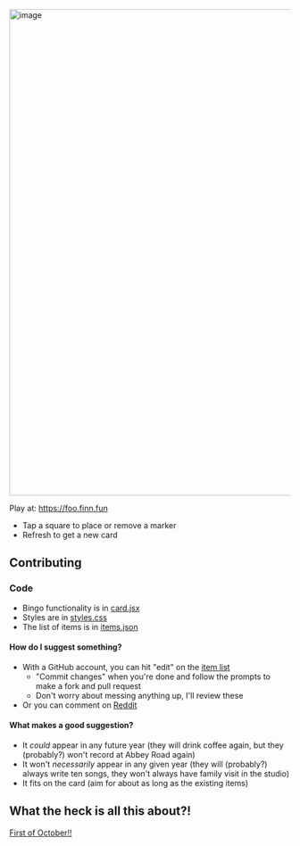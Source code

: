 <img width="859" height="872" alt="image" src="https://github.com/user-attachments/assets/0b61a044-f0d0-4fb3-86d1-1daa718e726e" />

Play at: https://foo.finn.fun
* Tap a square to place or remove a marker
* Refresh to get a new card

## Contributing

### Code

* Bingo functionality is in [card.jsx](src/card.jsx)
* Styles are in [styles.css](src/styles.css)
* The list of items is in [items.json](src/items.json)

#### How do I suggest something?

* With a GitHub account, you can hit "edit" on the [item list](src/items.json)
  * "Commit changes" when you're done and follow the prompts to make a fork and pull request
  * Don't worry about messing anything up, I'll review these
* Or you can comment on [Reddit](https://www.reddit.com/r/FirstOfOctober/comments/1nuwwhd/foo_bingo_card_generator_is_back_online/)

#### What makes a good suggestion?

* It _could_ appear in any future year (they will drink coffee again, but they (probably?) won't record at Abbey Road again)
* It won't _necessarily_ appear in any given year (they will (probably?) always write ten songs, they won't always have family visit in the studio)
* It fits on the card (aim for about as long as the existing items)

## What the heck is all this about?!

[First of October!!](https://www.youtube.com/playlist?list=PLjRyh8JaC_eQYDEAw3gRt7Mq8N4IDlZZM)

